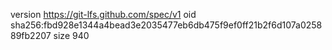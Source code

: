 version https://git-lfs.github.com/spec/v1
oid sha256:fbd928e1344a4bead3e2035477eb6db475f9ef0ff21b2f6d107a025889fb2207
size 940

